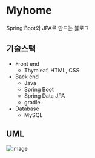 # Myhome
Spring Boot와 JPA로 만드는 블로그

## 기술스택
- Front end
  - Thymleaf, HTML, CSS
- Back end
  - Java
  - Spring Boot
  - Spring Data JPA
  - gradle
- Database
  - MySQL

## UML
![image](https://user-images.githubusercontent.com/75615404/155679823-69c2bd9b-db39-4f6d-a834-068541acfdf2.png)
